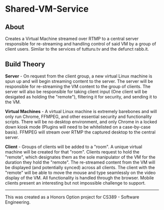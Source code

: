 # Shared-VM-Service

## About
Creates a Virtual Machine streamed over RTMP to a central server responsible for re-streaming and handling control of said VM by a group of client users.
Similar to the services of tutturu.tv and the defunct rabb.it.

## Build Theory

__Server__ - On request from the client group, a new virtual Linux machine is spun up and will begin streaming content to the server. The server will be responsible for re-streaming the VM content to the group of clients. The server will also be responsible for taking client input (One client will be desigated as holding the "remote"), filtering it for security, and sending it to the VM.

__Virtual Machines__ - A virtual Linux machine is extremely barebones and will only run Chrome, FFMPEG, and other essential security and functionality scripts. There will be no desktop environment, and only Chrome in a locked down kiosk mode (Plugins will need to be whitelisted on a case-by-case basis). FFMPEG will stream over RTMP the captured desktop to the central server.

__Client__ - Groups of clients will be added to a "room". A unique virtual machine will be created for that "room". Clients request to hold the "remote", which designates them as the sole manipulator of the VM for the duration they hold the "remote". The re-streamed content from the VM will be displayed (and potentially synced) across all clients. The client with the "remote" will be able to move the mouse and type seamlessly on the video display of the VM.
All functionality is handled through the browser. Mobile clients present an interesting but not impossible challenge to support.

----
This was created as a Honors Option project for CS389 - Software Engineering.
